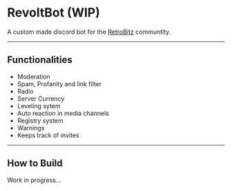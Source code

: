 # RevoltBot (WIP)

A custom made discord bot for the [RetroBitz](https://discord.gg/556EbwNJJ2) communtity.

---

## Functionalities

- Moderation
- Spam, Profanity and link filter
- Radio
- Server Currency
- Leveling sytem
- Auto reaction in media channels
- Registry system
- Warnings
- Keeps track of invites

---

## How to Build

Work in progress...
